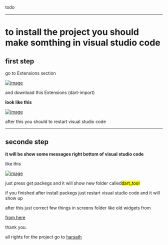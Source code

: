 todo
<hr>
<h1>to install the project you should make somthing in visual studio code</h1>
<h2>first step</h2>
<p>go to Extensions section</p>
<a href="https://imgbb.com/"><img src="https://i.ibb.co/G7P6BvJ/image.png" alt="image" border="0"></a>
<p>and download this Extensions (dart-import)</p>
<p><b>look like this</b></p>
<a href="https://ibb.co/Bw8wtzm"><img src="https://i.ibb.co/25X5ynw/image.png" alt="image" border="0"></a>
<p>after this you should to restart visual studio code</p>
<hr>
<h2>seconde step</h2>
<p><b>it will be show some messages right bottom of visual studio code</b></p><p style:"colors:red;">like this</p>
<a href="https://ibb.co/9Z3GKBR"><img src="https://i.ibb.co/41gJvCB/image.png" alt="image" border="0"></a>
<p>just press get packegs and it will show new folder called<mark>dart_tool</mark></p>
<p>if you finished after install packegs just restart visual studio code and it will show up</p>
<p>after this just correct few things in screens folder like old widgets from</p> <a href="https://docs.flutter.dev/release/breaking-changes/buttons">from here</a>

<p>thank you.</p>
<p>all rights for the project go to <a href="https://github.com/harsath"> harsath </a>
